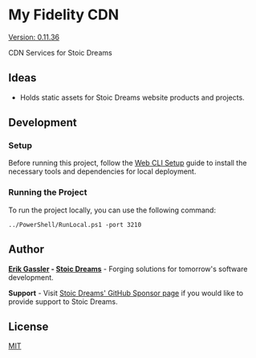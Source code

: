 # My Fidelity CDN

[Version: 0.11.36](https://github.com/StoicDreams/MyFiCDN)

CDN Services for Stoic Dreams

## Ideas

- Holds static assets for Stoic Dreams website products and projects.

## Development

### Setup

Before running this project, follow the [Web CLI Setup](https://webui.stoicdeams.com/tools/cli) guide to install the necessary tools and dependencies for local deployment.

### Running the Project

To run the project locally, you can use the following command:

```terminal:Run the project from the root directory
../PowerShell/RunLocal.ps1 -port 3210
```

## Author

**[Erik Gassler](https://www.erikgassler.com) - [Stoic Dreams](https://www.stoicdreams.com)** - Forging solutions for tomorrow's software development.

**Support** - Visit [Stoic Dreams' GitHub Sponsor page](https://github.com/sponsors/StoicDreams) if you would like to provide support to Stoic Dreams.

## License

[MIT](LICENSE)

